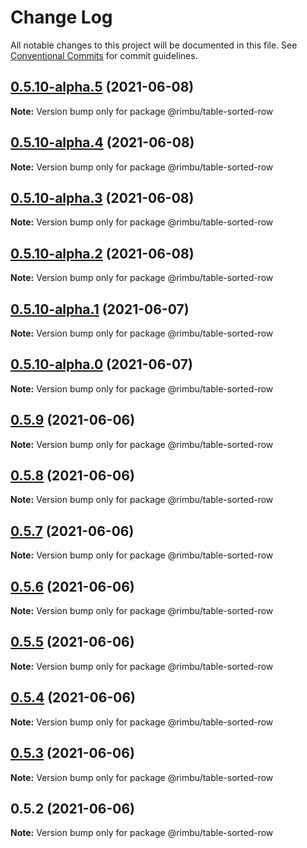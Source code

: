 # Change Log

All notable changes to this project will be documented in this file.
See [Conventional Commits](https://conventionalcommits.org) for commit guidelines.

## [0.5.10-alpha.5](https://github.com/rimbu-org/rimbu/compare/@rimbu/table-sorted-row@0.5.10-alpha.4...@rimbu/table-sorted-row@0.5.10-alpha.5) (2021-06-08)

**Note:** Version bump only for package @rimbu/table-sorted-row





## [0.5.10-alpha.4](https://github.com/rimbu-org/rimbu/compare/@rimbu/table-sorted-row@0.5.10-alpha.3...@rimbu/table-sorted-row@0.5.10-alpha.4) (2021-06-08)

**Note:** Version bump only for package @rimbu/table-sorted-row





## [0.5.10-alpha.3](https://github.com/rimbu-org/rimbu/compare/@rimbu/table-sorted-row@0.5.10-alpha.2...@rimbu/table-sorted-row@0.5.10-alpha.3) (2021-06-08)

**Note:** Version bump only for package @rimbu/table-sorted-row





## [0.5.10-alpha.2](https://github.com/rimbu-org/rimbu/compare/@rimbu/table-sorted-row@0.5.10-alpha.1...@rimbu/table-sorted-row@0.5.10-alpha.2) (2021-06-08)

**Note:** Version bump only for package @rimbu/table-sorted-row





## [0.5.10-alpha.1](https://github.com/rimbu-org/rimbu/compare/@rimbu/table-sorted-row@0.5.10-alpha.0...@rimbu/table-sorted-row@0.5.10-alpha.1) (2021-06-07)

**Note:** Version bump only for package @rimbu/table-sorted-row





## [0.5.10-alpha.0](https://github.com/rimbu-org/rimbu/compare/@rimbu/table-sorted-row@0.5.9...@rimbu/table-sorted-row@0.5.10-alpha.0) (2021-06-07)

**Note:** Version bump only for package @rimbu/table-sorted-row





## [0.5.9](https://github.com/rimbu-org/rimbu/compare/@rimbu/table-sorted-row@0.5.8...@rimbu/table-sorted-row@0.5.9) (2021-06-06)

**Note:** Version bump only for package @rimbu/table-sorted-row





## [0.5.8](https://github.com/rimbu-org/rimbu/compare/@rimbu/table-sorted-row@0.5.7...@rimbu/table-sorted-row@0.5.8) (2021-06-06)

**Note:** Version bump only for package @rimbu/table-sorted-row





## [0.5.7](https://github.com/rimbu-org/rimbu/compare/@rimbu/table-sorted-row@0.5.6...@rimbu/table-sorted-row@0.5.7) (2021-06-06)

**Note:** Version bump only for package @rimbu/table-sorted-row





## [0.5.6](https://github.com/rimbu-org/rimbu/compare/@rimbu/table-sorted-row@0.5.5...@rimbu/table-sorted-row@0.5.6) (2021-06-06)

**Note:** Version bump only for package @rimbu/table-sorted-row





## [0.5.5](https://github.com/rimbu-org/rimbu/compare/@rimbu/table-sorted-row@0.5.4...@rimbu/table-sorted-row@0.5.5) (2021-06-06)

**Note:** Version bump only for package @rimbu/table-sorted-row





## [0.5.4](https://github.com/rimbu-org/rimbu/compare/@rimbu/table-sorted-row@0.5.3...@rimbu/table-sorted-row@0.5.4) (2021-06-06)

**Note:** Version bump only for package @rimbu/table-sorted-row





## [0.5.3](https://github.com/rimbu-org/rimbu/compare/@rimbu/table-sorted-row@0.5.2...@rimbu/table-sorted-row@0.5.3) (2021-06-06)

**Note:** Version bump only for package @rimbu/table-sorted-row





## 0.5.2 (2021-06-06)

**Note:** Version bump only for package @rimbu/table-sorted-row
